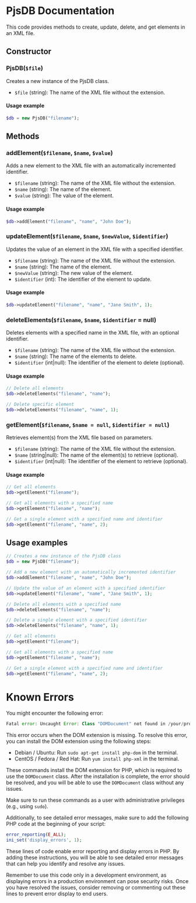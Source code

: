 

# PjsDB Documentation

This code provides methods to create, update, delete, and get elements in an XML file.

## Constructor

### PjsDB(`$file`)

Creates a new instance of the PjsDB class.

- `$file` (string): The name of the XML file without the extension.

#### Usage example
```php
$db = new PjsDB("filename");
```

## Methods

### addElement(`$filename`, `$name`, `$value`)

Adds a new element to the XML file with an automatically incremented identifier.

- `$filename` (string): The name of the XML file without the extension.
- `$name` (string): The name of the element.
- `$value` (string): The value of the element.

#### Usage example
```php
$db->addElement("filename", "name", "John Doe");
```

### updateElement(`$filename`, `$name`, `$newValue`, `$identifier`)

Updates the value of an element in the XML file with a specified identifier.

- `$filename` (string): The name of the XML file without the extension.
- `$name` (string): The name of the element.
- `$newValue` (string): The new value of the element.
- `$identifier` (int): The identifier of the element to update.

#### Usage example
```php
$db->updateElement("filename", "name", "Jane Smith", 1);
```

### deleteElements(`$filename`, `$name`, `$identifier` = null)

Deletes elements with a specified name in the XML file, with an optional identifier.

- `$filename` (string): The name of the XML file without the extension.
- `$name` (string): The name of the elements to delete.
- `$identifier` (int|null): The identifier of the element to delete (optional).

#### Usage example
```php
// Delete all elements
$db->deleteElements("filename", "name");

// Delete specific element
$db->deleteElements("filename", "name", 1);
```

### getElement(`$filename`, `$name = null`, `$identifier = null`)

Retrieves element(s) from the XML file based on parameters.

- `$filename` (string): The name of the XML file without the extension.
- `$name` (string|null): The name of the element(s) to retrieve (optional).
- `$identifier` (int|null): The identifier of the element to retrieve (optional).

#### Usage example
```php
// Get all elements
$db->getElement("filename");

// Get all elements with a specified name
$db->getElement("filename", "name");

// Get a single element with a specified name and identifier
$db->getElement("filename", "name", 2);
```

## Usage examples

```php
// Creates a new instance of the PjsDB class
$db = new PjsDB("filename");

// Add a new element with an automatically incremented identifier
$db->addElement("filename", "name", "John Doe");

// Update the value of an element with a specified identifier
$db->updateElement("filename", "name", "Jane Smith", 1);

// Delete all elements with a specified name
$db->deleteElements("filename", "name");

// Delete a single element with a specified identifier
$db->deleteElements("filename", "name", 1);

// Get all elements
$db->getElement("filename");

// Get all elements with a specified name
$db->getElement("filename", "name");

// Get a single element with a specified name and identifier
$db->getElement("filename", "name", 2);
```

# Known Errors

You might encounter the following error:

``` php
Fatal error: Uncaught Error: Class "DOMDocument" not found in /your/project/pjs.php:6 Stack trace: #0 {main} thrown in /your/project/pjs.php on line 6
```

This error occurs when the DOM extension is missing. To resolve this error, you can install the DOM extension using the following steps:

- Debian / Ubuntu: Run `sudo apt-get install php-dom` in the terminal.
- CentOS / Fedora / Red Hat: Run `yum install php-xml` in the terminal.

These commands install the DOM extension for PHP, which is required to use the `DOMDocument` class. After the installation is complete, the error should be resolved, and you will be able to use the `DOMDocument` class without any issues.

Make sure to run these commands as a user with administrative privileges (e.g., using `sudo`).

Additionally, to see detailed error messages, make sure to add the following PHP code at the beginning of your script:

```php
error_reporting(E_ALL);
ini_set('display_errors', 1);
```

These lines of code enable error reporting and display errors in PHP. By adding these instructions, you will be able to see detailed error messages that can help you identify and resolve any issues.

Remember to use this code only in a development environment, as displaying errors in a production environment can pose security risks. Once you have resolved the issues, consider removing or commenting out these lines to prevent error display to end users.
